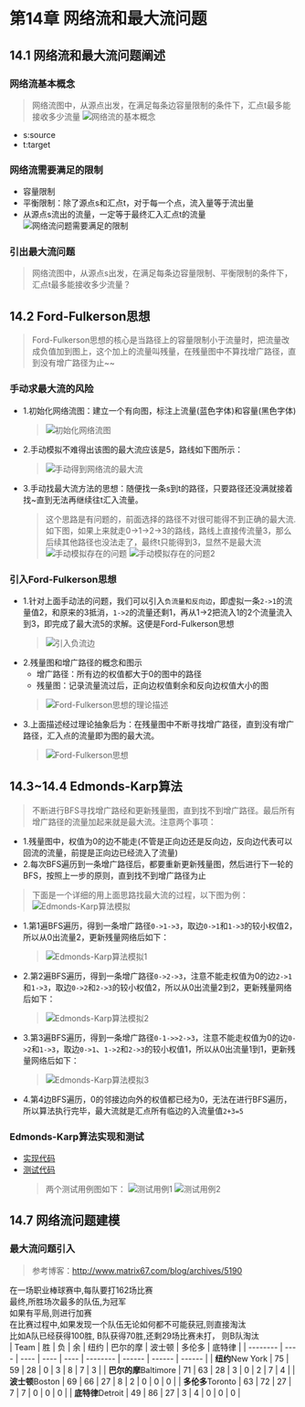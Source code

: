 # 第14章 网络流和最大流问题

## 14.1 网络流和最大流问题阐述
### 网络流基本概念
> 网络流图中，从源点出发，在满足每条边容量限制的条件下，汇点t最多能接收多少流量
![网络流的基本概念](images/第14章_网络流和最大流/网络流的基本概念.png)
+ s:source
+ t:target
### 网络流需要满足的限制
+ 容量限制
+ 平衡限制：除了源点s和汇点t，对于每一个点，流入量等于流出量
+ 从源点s流出的流量，一定等于最终汇入汇点t的流量
![网络流问题需要满足的限制](images/第14章_网络流和最大流/网络流问题需要满足的限制.png)

### 引出最大流问题
> 网络流图中，从源点s出发，在满足每条边容量限制、平衡限制的条件下，汇点t最多能接收多少流量？

## 14.2 Ford-Fulkerson思想
> Ford-Fulkerson思想的核心是当路径上的容量限制小于流量时，把流量改成负值加到图上，这个加上的流量叫残量，在残量图中不算找增广路径，直到没有增广路径为止~~

### 手动求最大流的风险
+ 1.初始化网络流图：建立一个有向图，标注上流量(蓝色字体)和容量(黑色字体)
  > ![初始化网络流图](images/第14章_网络流和最大流/初始化网络流图.png)
+ 2.手动模拟不难得出该图的最大流应该是5，路线如下图所示：
  > ![手动得到网络流的最大流](images/第14章_网络流和最大流/手动得到网络流的最大流.png)
+ 3.手动找最大流方法的思想：随便找一条s到t的路径，只要路径还没满就接着找~直到无法再继续往t汇入流量。
  > 这个思路是有问题的，前面选择的路径不对很可能得不到正确的最大流.如下图，如果上来就走0->1->2->3的路线，路线上直接传流量3，那么后续其他路径也没法走了，最终t只能得到3，显然不是最大流
  > ![手动模拟存在的问题](images/第14章_网络流和最大流/手动模拟存在的问题.png)
  > ![手动模拟存在的问题2](images/第14章_网络流和最大流/手动模拟存在的问题2.png)
### 引入Ford-Fulkerson思想
+ 1.针对上面手动法的问题，我们可以引入`负流量和反向边`，即虚拟一条`2->1`的流量值2，和原来的3抵消，`1->2`的流量还剩1，再从1->2把流入1的2个流量流入到3，即完成了最大流5的求解。这便是Ford-Fulkerson思想
  > ![引入负流边](images/第14章_网络流和最大流/引入负流边.png)
+ 2.残量图和增广路径的概念和图示
  + 增广路径：所有边的权值都大于0的图中的路径
  + 残量图：记录流量流过后，正向边权值剩余和反向边权值大小的图
  > ![Ford-Fulkerson思想的理论描述](images/第14章_网络流和最大流/残量图和增广路径.png)
+ 3.上面描述经过理论抽象后为：在残量图中不断寻找增广路径，直到没有增广路径，汇入点的流量即为图的最大流。
  > ![Ford-Fulkerson思想](images/第14章_网络流和最大流/Ford-Fulkerson思想的理论描述.png)

## 14.3~14.4 Edmonds-Karp算法
> 不断进行BFS寻找增广路经和更新残量图，直到找不到增广路径。最后所有增广路径的流量加起来就是最大流。注意两个事项：
+ 1.残量图中，权值为0的边不能走(不管是正向边还是反向边，反向边代表可以回流的流量，前提是正向边已经流入了流量)
+ 2.每次BFS遍历到一条增广路径后，都要重新更新残量图，然后进行下一轮的BFS，按照上一步的原则，直到找不到增广路径为止

> 下面是一个详细的用上面思路找最大流的过程，以下图为例：
![Edmonds-Karp算法模拟](images/第14章_网络流和最大流/Edmonds-Karp算法模拟.png)
+ 1.第1遍BFS遍历，得到一条增广路径`0->1->3`，取边`0->1`和`1->3`的较小权值2，所以从0出流量2，更新残量网络后如下：
  > ![Edmonds-Karp算法模拟1](images/第14章_网络流和最大流/Edmonds-Karp算法模拟1.png)
+ 2.第2遍BFS遍历，得到一条增广路径`0->2->3`，注意不能走权值为0的边`2->1`和`1->3`，取边`0->2`和`2->3`的较小权值2，所以从0出流量2到2，更新残量网络后如下：
  > ![Edmonds-Karp算法模拟2](images/第14章_网络流和最大流/Edmonds-Karp算法模拟2.png)
+ 3.第3遍BFS遍历，得到一条增广路径`0-1->>2->3`，注意不能走权值为0的边`0->2`和`1->3`，取边`0->1`、`1->2`和`2->3`的较小权值1，所以从0出流量1到1，更新残量网络后如下：
  > ![Edmonds-Karp算法模拟3](images/第14章_网络流和最大流/Edmonds-Karp算法模拟3.png)
+ 4.第4边BFS遍历，0的邻接边向外的权值都已经为0，无法在进行BFS遍历，所以算法执行完毕，最大流就是汇点所有临边的入流量值`2+3=5`

### Edmonds-Karp算法实现和测试
+ [实现代码](src/main/java/Chapter14NetworkFlowsAndMaxFlows/MaxFlow.java)
+ [测试代码](src/main/java/Chapter14NetworkFlowsAndMaxFlows/Main.java)
  > 两个测试用例图如下：
  ![测试用例1](https://img.mukewang.com/szimg/5e0563f50001412e17281080.jpg)
  ![测试用例2](https://img.mukewang.com/szimg/5e0568970001f72217281080.jpg)

## 14.7 网络流问题建模
### 最大流问题引入
> 参考博客：http://www.matrix67.com/blog/archives/5190 

在一场职业棒球赛中,每队要打162场比赛  
最终,所胜场次最多的队伍,为冠军  
如果有平局,则进行加赛  
在比赛过程中,如果发现一个队伍无论如何都不可能获冠,则直接淘汰  
比如A队已经获得100胜, B队获得70胜,还剩29场比赛未打， 则B队淘汰  
| Team     | 胜   | 负   | 余   | 纽约 | 巴尔的摩 | 波士顿 | 多伦多 | 底特律 |
| -------- | ---- | ---- | ---- | ---- | -------- | ------ | ------ | ------ |
| **纽约**New York     | 75   | 59   | 28   | 0    | 3        | 8      | 7      | 3      |
| **巴尔的摩**Baltimore | 71   | 63   | 28   | 3    | 0        | 2      | 7      | 4      |
| **波士顿**Boston   | 69   | 66   | 27   | 8    | 2        | 0      | 0      | 0      |
| **多伦多**Toronto   | 63   | 72   | 27   | 7    | 7        | 0      | 0      | 0      |
| **底特律**Detroit   | 49   | 86   | 27   | 3    | 4        | 0      | 0      | 0      |